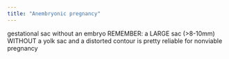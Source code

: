 ```yaml
---
title: "Anembryonic pregnancy"
---
```

gestational sac without an embryo
REMEMBER: a LARGE sac (&gt;8-10mm) WITHOUT a yolk sac and a distorted contour is pretty reliable for nonviable pregnancy

